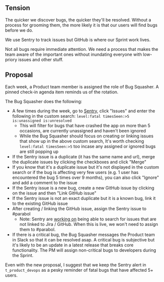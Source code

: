 ## Tension

The quicker we discover bugs, the quicker they'll be resolved. Without a process for grooming them, the more likely it is that our users will find bugs before we do.

We use Sentry to track issues but GitHub is where our Sprint work lives. 

Not all bugs require immediate attention. We need a process that makes the team aware of the important ones without inundating everyone with low-priory issues and other stuff.

## Proposal

Each week, a Product team member is assigned the role of Bug Squasher. A pinned check-in agenda item reminds us of the rotation.

The Bug Squasher does the following:

- A few times during the week, go to [Sentry](https://sentry.io/organizations/parabol/issues/?project=107196&query=+level%3Afatal+timesSeen%3A%3E5+is%3Aunassigned&statsPeriod=14d), click "Issues" and enter the following in the custom search: `level:fatal timesSeen:>5 is:unassigned is:unresolved`
    - This will filter for bugs that have crashed the app on more than 5 occasions, are currently unassigned and haven't been ignored
    - While the Bug Squasher should focus on creating or linking issues that show up in the above custom search, It's worth checking `level:fatal timesSeen:>5` too incase any assigned or ignored bugs are still popping up
- If the Sentry issue is a duplicate (it has the same name and url), merge the duplicate issues by clicking the checkboxes and click "Merge"
- If you know that it's a duplicate issue but it's not displayed in the custom search or if the bug is affecting very few users (e.g. 1 user has encountered the bug 5 times over 9 months), you can also click "Ignore" and add a comment to the issue
- If the Sentry issue is a new bug, create a new GitHub issue by clicking on the issue and then "Link GitHub issue"
- If the Sentry issue is not an exact duplicate but it is a known bug, link it to the existing GitHub issue
- After creating / linking the GitHub issue, assign the Sentry issue to #parabol
    - Note: Sentry are [working on](https://forum.sentry.io/t/advanced-sentry-search/4736/14) being able to search for issues that are not linked to Jira / GitHub. When this is live, we won't need to assign them to #parabol.
- If there is a critical bug, the Bug Squasher messages the Product team in Slack so that it can be resolved asap. A critical bug is subjective but it's likely to be an update in a latest release that breaks core functionality. The PM will assign non-critical bugs to developers during the Sprint.

Even with the new proposal, I suggest that we keep the Sentry alert in `t_product_devops` as a pesky reminder of fatal bugs that have affected 5+ users.
